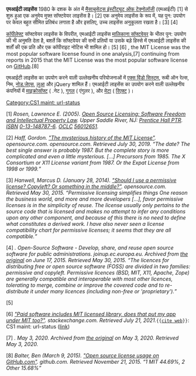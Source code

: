 **एमआईटी लाइसेंस** 1980 के दशक के अंत में [मैसाचुसेट्स इंस्टीट्यूट ऑफ टेक्नोलॉजी](मैसाचुसेट्स_प्रौद्योगिकी_संस्थान "wikilink") (एमआईटी) [1] से शुरू हुआ एक अनुमेय मुफ्त सॉफ्टवेयर लाइसेंस है। [2] एक अनुमेय लाइसेंस के रूप में, यह पुन: उपयोग पर केवल बहुत सीमित प्रतिबंध लगाता है और इसलिए, उच्च लाइसेंस अनुकूलता रखता है। [3] [4]

[कॉपीलेफ्ट](कॉपीलेफ्ट "wikilink") सॉफ्टवेयर लाइसेंस के विपरीत, एमआईटी लाइसेंस [मालिकाना सॉफ्टवेयर](अमुक्त_स्रोत_सॉफ्टवेयर "wikilink") के भीतर पुन: उपयोग की भी अनुमति देता है, बशर्ते कि सॉफ्टवेयर की सभी प्रतियों या उसके बड़े हिस्से में एमआईटी लाइसेंस की शर्तों की एक प्रति और एक कॉपीराइट नोटिस भी शामिल हो। [5] [6] , the MIT License was the most popular software license found in one analysis,[7] continuing from reports in 2015 that the MIT License was the most popular software license on [GitHub](गिटहब "wikilink").[8]

एमआईटी लाइसेंस का उपयोग करने वाली उल्लेखनीय परियोजनाओं में [एक्स विंडो सिस्टम](एक्स_दृश्यतंत्र "wikilink"), रूबी ऑन रेल्स, निम, [नोड.जेएस](नोड.जेएस "wikilink"), [लुआ](लुआ_(प्रोग्रामन_भाषा) "wikilink") और jQuery शामिल हैं। एमआईटी लाइसेंस का उपयोग करने वाली उल्लेखनीय कंपनियों में [माइक्रोसॉफ्ट](माइक्रोसॉफ़्ट "wikilink") ( .नेट ), [गूगल](गूगल "wikilink") ( एंगुलर ), और [मेटा](मेटा_प्लेटफॉर्म्स "wikilink") ( [रिएक्ट](रियेक्ट "wikilink") )।

[Category:CS1 maint: url-status](Category:CS1_maint:_url-status "wikilink")

[1]
<cite class="citation book cs1" data-ve-ignore="true" id="CITEREFRosen2005">Rosen, Lawrence E. (2005). [*Open Source Licensing: Software Freedom and Intellectual Property Law*](https://www.worldcat.org/oclc/56012651). Upper Saddle River, NJ: [Prentice Hall PTR](अप्रेंटिस_हॉल_पीटीआर "wikilink"). [ISBN](अंतर्राष्ट्रीय_मानक_पुस्तक_संख्या "wikilink") [<bdi>0-13-148787-6</bdi>](विशेष:पुस्तकस्रोत/0-13-148787-6 "wikilink"). [OCLC](ऑनलाइन_कंप्यूटर_लाइब्रेरी_सेंटर "wikilink") [56012651](https://www.worldcat.org/oclc/56012651).</cite>

[2]
<cite class="citation web cs1" data-ve-ignore="true" id="CITEREFHaff">Haff, Gordon. ["The mysterious history of the MIT License"](https://opensource.com/article/19/4/history-mit-license). *opensource.com*. opensource.com<span class="reference-accessdate">. Retrieved <span class="nowrap">July 30,</span> 2019</span>. <q>The date? The best single answer is probably 1987. But the complete story is more complicated and even a little mysterious. \[...\] Precursors from 1985. The X Consortium or X11 License variant from 1987. Or the Expat License from 1998 or 1999.</q></cite>

[3]
<cite class="citation web cs1" data-ve-ignore="true" id="CITEREFHanwell2014">Hanwell, Marcus D. (January 28, 2014). ["Should I use a permissive license? Copyleft? Or something in the middle?"](http://opensource.com/business/14/1/what-license-should-i-use-open-source-project). opensource.com<span class="reference-accessdate">. Retrieved <span class="nowrap">May 30,</span> 2015</span>. <q>Permissive licensing simplifies things One reason the business world, and more and more developers \[...\], favor permissive licenses is in the simplicity of reuse. The license usually only pertains to the source code that is licensed and makes no attempt to infer any conditions upon any other component, and because of this there is no need to define what constitutes a derived work. I have also never seen a license compatibility chart for permissive licenses; it seems that they are all compatible.</q></cite>

[4]
<cite class="citation web cs1" data-ve-ignore="true">. *Open-Source Software - Develop, share, and reuse open source software for public administrations*. joinup.ec.europa.eu. Archived from [the original](https://joinup.ec.europa.eu/software/page/licence_compatibility_and_interoperability) on June 17, 2015<span class="reference-accessdate">. Retrieved <span class="nowrap">May 30,</span> 2015</span>. <q>The licences for distributing free or open source software (FOSS) are divided in two families: permissive and copyleft. Permissive licences (BSD, MIT, X11, Apache, Zope) are generally compatible and interoperable with most other licences, tolerating to merge, combine or improve the covered code and to re-distribute it under many licences (including non-free or 'proprietary').</q></cite>

[5]

[6]
<cite class="citation web cs1" data-ve-ignore="true">["Paid software includes MIT licensed library, does that put my app under MIT too?"](https://softwareengineering.stackexchange.com/questions/264700/paid-software-includes-mit-licensed-library-does-that-put-my-app-under-mit-too). *stackexchange.com*<span class="reference-accessdate">. Retrieved <span class="nowrap">July 21,</span> 2021</span>.</cite><span class="cs1-maint citation-comment" data-ve-ignore="true">`{{`[`cite web`](साँचा:Cite_web "wikilink")`}}`: CS1 maint: url-status ([link](:श्रेणी:सीएस1_रखरखाव:_यूआरएल-स्थिति "wikilink"))</span>

[7]
<cite class="citation web cs1" data-ve-ignore="true">. May 3, 2020. Archived from [the original](https://resources.whitesourcesoftware.com/blog-whitesource/top-open-source-licenses-trends-and-predictions) on May 3, 2020<span class="reference-accessdate">. Retrieved <span class="nowrap">May 3,</span> 2020</span>.</cite>

[8]
<cite class="citation web cs1" data-ve-ignore="true" id="CITEREFBalter2015">Balter, Ben (March 9, 2015). ["Open source license usage on GitHub.com"](https://github.com/blog/1964-license-usage-on-github-com). *github.com*<span class="reference-accessdate">. Retrieved <span class="nowrap">November 21,</span> 2015</span>. <q>1 MIT 44.69%, 2 Other 15.68%</q></cite>
